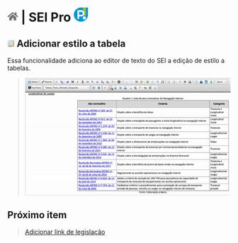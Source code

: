 # [![Home](../img/home.png)](../) |  SEI Pro ![Icone](../img/icon-32.png)

## ![SEI Pro Estilo Tabela](../img/icon-estilotabela.png) Adicionar estilo a tabela 

Essa funcionalidade adiciona ao editor de texto do SEI a edição de estilo a tabelas.

> ![Tela Estilo de Tabelas](../img/tela-estilotabela.gif) 

## Próximo item

> [Adicionar link de legislação](./LINKLEGIS.md)
